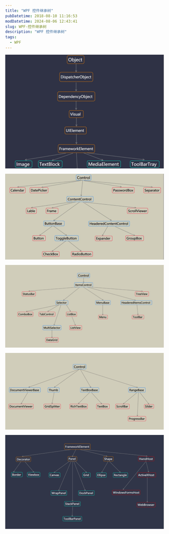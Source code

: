 ```yaml
---
title: "WPF 控件继承树"
pubDatetime: 2018-08-10 11:16:53
modDatetime: 2024-08-06 12:43:41
slug: WPF-控件继承树
description: "WPF 控件继承树"
tags:
  - WPF
---
```






<!--more-->


<!-- CreateTime:2018/8/10 19:16:53 -->

<!-- csdn -->

![](images/img-modify-6db415cafe669a3b3a53585b4af6be3a.jpg)

![](images/img-modify-d7c1756cd00ad8739b35550d8bf1b1c0.jpg)

![](images/img-modify-1cc41408e1af94a9f0345fe74db95c40.jpg)

![](images/img-modify-d41ccb328e4ef4d522b9a4ad9ec6b9f7.jpg)

![](images/img-modify-4f6b003440661bdaaa20dc083cd37467.jpg)

